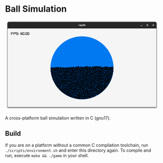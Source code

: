 # Ball Simulation

![Preview](docs/preview.png)

A cross-platform ball simulation written in C (gnu17).

## Build
If you are on a platform without a common C compilation toolchain, run 
`./scripts/environment.sh` and enter this directory again.
To compile and run, execute `make && ./game` in your shell.


